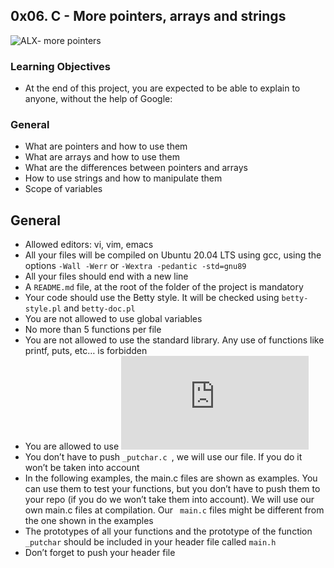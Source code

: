 ## 0x06. C - More pointers, arrays and strings

![ALX- more pointers](https://intranet.alxswe.com/images/contents/low_level_programming/projects/happy-clapping.gif)

### Learning Objectives
* At the end of this project, you are expected to be able to explain to anyone, without the help of Google:

### General
- What are pointers and how to use them
- What are arrays and how to use them
- What are the differences between pointers and arrays
- How to use strings and how to manipulate them
- Scope of variables

## General
* Allowed editors: vi, vim, emacs
* All your files will be compiled on Ubuntu 20.04 LTS using gcc, using the options ```-Wall -Werr``` or ``` -Wextra -pedantic -std=gnu89 ```
* All your files should end with a new line
* A ```README.md``` file, at the root of the folder of the project is mandatory
* Your code should use the Betty style. It will be checked using ```betty-style.pl``` and ```betty-doc.pl```
* You are not allowed to use global variables
* No more than 5 functions per file
* You are not allowed to use the standard library. Any use of functions like printf, puts, etc… is forbidden
* You are allowed to use ![_putchar](https://github.com/holbertonschool/_putchar.c/blob/master/_putchar.c)
* You don’t have to push ```_putchar.c ```, we will use our file. If you do it won’t be taken into account
* In the following examples, the main.c files are shown as examples. You can use them to test your functions, but you don’t have to push them to your repo (if you do we won’t take them into account). We will use our own main.c files at compilation. Our ``` main.c``` files might be different from the one shown in the examples
* The prototypes of all your functions and the prototype of the function ``` _putchar ``` should be included in your header file called ```main.h```
* Don’t forget to push your header file
